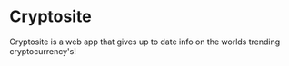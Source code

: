 # Cryptosite
Cryptosite is a web app that gives up to date info on the worlds trending cryptocurrency's!
